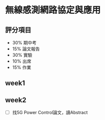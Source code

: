 # 無線感測網路協定與應用
## 評分項目
- 30% 期中考
- 15% 論文報告
- 30% 實驗
- 10% 出席
- 15% 作業

## week1

## week2
- [ ] 找5G Power Control論文，讀Abstract